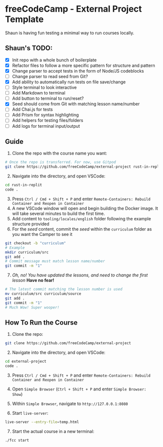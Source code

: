 # freeCodeCamp - External Project Template

Shaun is having fun testing a minimal way to run courses locally.

## Shaun's TODO:

- [x] Init repo with a whole bunch of boilerplate
- [x] Refactor files to follow a more specific pattern for structure and pattern
- [x] Change parser to accept tests in the form of Node/JS codeblocks
- [ ] Change parser to read seed from Git?
- [x] Add ability to automatically run tests on file save/change
- [ ] Style terminal to look interactive
- [ ] Add Markdown to terminal
- [ ] Add button to terminal to run/reset?
- [x] Seed should come from Git with matching lesson name/number
- [ ] Add Chai.js for tests
- [ ] Add Prism for syntax highlighting
- [ ] Add helpers for testing files/folders
- [ ] Add logs for terminal input/output

## Guide

1. Clone the repo with the course name you want:

```bash
# Once the repo is transferred. For now, use Gitpod
git clone https://github.com/freeCodeCamp/external-project rust-in-replit
```

2. Navigate into the directory, and open VSCode:

```bash
cd rust-in-replit
code .
```

3. Press `Ctrl / Cmd + Shift + P` and enter `Remote-Containers: Rebuild Container and Reopen in Container`
4. A new VSCode window will open and begin building the Docker image. It will take several minutes to build the first time.
5. Add content to `tooling/locales/english` folder following the example structure provided
6. For the _seed_ content, commit the _seed_ within the `curriculum` folder as you want the Camper to see it

```bash
git checkout -b "curriculum"
# Example
mkdir curriculum/src
git add .
# Commit message must match lesson name/number
git commit -m "1"
```

7. _Oh, no! You have updated the lessons, and need to change the first lesson_ **Have no fear!**

```bash
# The latest commit matching the lesson number is used
mv curriculum/src curriculum/source
git add .
git commit -m "1"
# Much Wow! Super wooper!
```

## How To Run the Course

1. Clone the repo:

```bash
git clone https://github.com/freeCodeCamp/external-project
```

2. Navigate into the directory, and open VSCode:

```bash
cd external-project
code .
```

3. Press `Ctrl / Cmd + Shift + P` and enter `Remote-Containers: Rebuild Container and Reopen in Container`

4. Open `Simple Browser` (`Ctrl + Shift + P` and enter `Simple Browser: Show`)

5. Within `Simple Browser`, navigate to `http://127.0.0.1:8080`

6. Start `live-server`:

```bash
live-server --entry-file=temp.html
```

7. Start the actual course in a new terminal:

```bash
./fcc start
```
